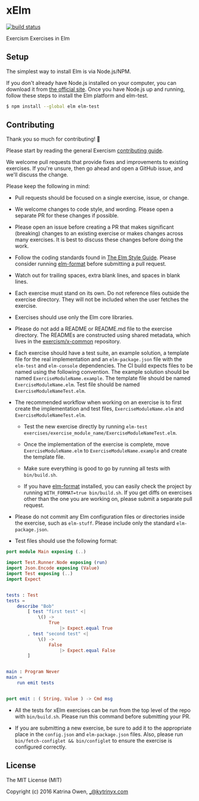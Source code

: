 # xElm
[![build status](https://travis-ci.org/exercism/xelm.svg?branch=master)](https://travis-ci.org/exercism/xelm)

Exercism Exercises in Elm

## Setup

The simplest way to install Elm is via Node.js/NPM.

If you don't already have Node.js installed on your computer, you can download it from [the official site](https://nodejs.org/). Once you have Node.js up and running, follow these steps to install the Elm platform and elm-test.

```bash
$ npm install --global elm elm-test
```


## Contributing

Thank you so much for contributing! :tada:

Please start by reading the general Exercism [contributing guide](https://github.com/exercism/x-api/blob/master/CONTRIBUTING.md#the-exercise-data).

We welcome pull requests that provide fixes and improvements to existing exercises. If you're unsure, then go ahead and open a GitHub issue, and we'll discuss the change.

Please keep the following in mind:

- Pull requests should be focused on a single exercise, issue, or change.

- We welcome changes to code style, and wording. Please open a separate PR for these changes if possible.

- Please open an issue before creating a PR that makes significant (breaking) changes to an existing exercise or makes changes across many exercises. It is best to discuss these changes before doing the work.

- Follow the coding standards found in [The Elm Style Guide](http://elm-lang.org/docs/style-guide). Please consider running [elm-format](https://github.com/avh4/elm-format) before submitting a pull request.

- Watch out for trailing spaces, extra blank lines, and spaces in blank lines.

- Each exercise must stand on its own. Do not reference files outside the exercise directory. They will not be included when the user fetches the exercise.

- Exercises should use only the Elm core libraries.

- Please do not add a README or README.md file to the exercise directory. The READMEs are constructed using shared metadata, which lives in the
[exercism/x-common](https://github.com/exercism/x-common) repository.

- Each exercise should have a test suite, an example solution, a template file for the real implementation and an `elm-package.json` file with the `elm-test` and `elm-console` dependencies. The CI build expects files to be named using the following convention. The example solution should be named `ExerciseModuleName.example`. The template file should be named `ExerciseModuleName.elm`. Test file should be named `ExerciseModuleNameTest.elm`.

- The recommended workflow when working on an exercise is to first create the implementation and test files, `ExerciseModuleName.elm` and `ExerciseModuleNameTest.elm`.
  - Test the new exercise directly by running `elm-test exercises/exercise_module_name/ExerciseModuleNameTest.elm`.

  - Once the implementation of the exercise is complete, move `ExerciseModuleName.elm` to `ExerciseModuleName.example` and create the template file.

  - Make sure everything is good to go by running all tests with `bin/build.sh`.

  - If you have [elm-format](https://github.com/avh4/elm-format) installed, you can easily check the project by running `WITH_FORMAT=true bin/build.sh`. If you get diffs on exercises other than the one you are working on, please submit a separate pull request.

- Please do not commit any Elm configuration files or directories inside the exercise, such as `elm-stuff`. Please include only the standard `elm-package.json`.

- Test files should use the following format:

```elm
port module Main exposing (..)

import Test.Runner.Node exposing (run)
import Json.Encode exposing (Value)
import Test exposing (..)
import Expect


tests : Test
tests =
    describe "Bob"
        [ test "first test" <|
            \() ->
                True
                    |> Expect.equal True
        , test "second test" <|
            \() ->
                False
                    |> Expect.equal False
        ]


main : Program Never
main =
    run emit tests


port emit : ( String, Value ) -> Cmd msg
```

 - All the tests for xElm exercises can be run from the top level of the repo with `bin/build.sh`. Please run this command before submitting your PR.

 - If you are submitting a new exercise, be sure to add it to the appropriate place in the `config.json` and `elm-package.json` files. Also, please run `bin/fetch-configlet && bin/configlet` to ensure the exercise is configured correctly.

## License

The MIT License (MIT)

Copyright (c) 2016 Katrina Owen, _@kytrinyx.com
